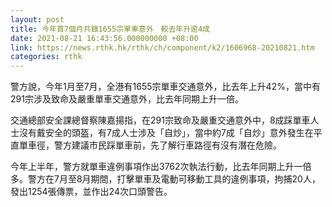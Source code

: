 ```yaml
---
layout: post
title: 今年首7個月共錄1655宗單車意外　較去年升逾4成
date: 2021-08-21 16:43:56.000000000 +08:00
link: https://news.rthk.hk/rthk/ch/component/k2/1606968-20210821.htm
categories: rthk
---
```


警方說，今年1月至7月，全港有1655宗單車交通意外，比去年上升42%，當中有291宗涉及致命及嚴重單車交通意外，比去年同期上升一倍。

交通總部安全課總督察陳嘉揚指，在291宗致命及嚴重交通意外中，8成踩單車人士沒有戴安全的頭盔，有7成人士涉及「自炒」，當中約7成「自炒」意外發生在平直單車徑，警方建議市民踩單車前，先了解行車路徑有沒有潛在危險。

今年上半年，警方就單車違例事項作出3762次執法行動，比去年同期上升一倍多。警方在7月至8月期間，打擊單車及電動可移動工具的違例事項，拘捕20人，發出1254張傳票，並作出24次口頭警告。
